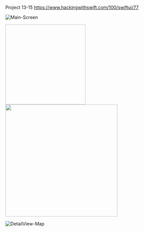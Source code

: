 Project 13-15 https://www.hackingwithswift.com/100/swiftui/77

![Main-Screen](https://github.com/brusherr/iMeet-Day-77/assets/83429507/b33d84e4-580a-4be5-8613-f71dac6c4a9e)

<img scr="https://github.com/brusherr/iMeet-Day-77/assets/83429507/6f3e353e-6909-405e-9e9b-fad2f8becb5e" width="250" height="250">
<img src="[https://your-image-url.type](https://github.com/brusherr/iMeet-Day-77/assets/83429507/6f3e353e-6909-405e-9e9b-fad2f8becb5e)" width="350" height="350">

![DetailView-Map](https://github.com/brusherr/iMeet-Day-77/assets/83429507/569bcde8-7706-4ed9-a816-d8eabe4691cd)
